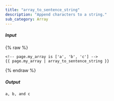 ```yaml
---
title: "array_to_sentence_string"
description: "Append characters to a string."
sub_category: Array
---
```

##### Input
{% raw %}
~~~liquid
<!-- page.my_array is ['a', 'b', 'c'] -->
{{ page.my_array | array_to_sentence_string }}
~~~
{% endraw %}

##### Output

~~~html
a, b, and c
~~~
